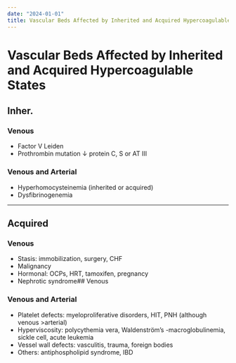 ```yaml
---
date: "2024-01-01"
title: Vascular Beds Affected by Inherited and Acquired Hypercoagulable States
---
```


# Vascular Beds Affected by Inherited and Acquired Hypercoagulable States

## Inher.

### Venous
* Factor V Leiden
* Prothrombin mutation ↓ protein C, S or AT III

### Venous and Arterial
* Hyperhomocysteinemia (inherited or acquired)
* Dysfibrinogenemia

---
## Acquired
### Venous
* Stasis: immobilization, surgery, CHF
* Malignancy
* Hormonal: OCPs, HRT, tamoxifen, pregnancy
* Nephrotic syndrome## Venous
### Venous and Arterial
* Platelet defects: myeloproliferative disorders, HIT, PNH (although venous >arterial)
* Hyperviscosity: polycythemia vera, Waldenström’s -macroglobulinemia, sickle cell, acute leukemia
* Vessel wall defects: vasculitis, trauma, foreign bodies
* Others: antiphospholipid syndrome, IBD
